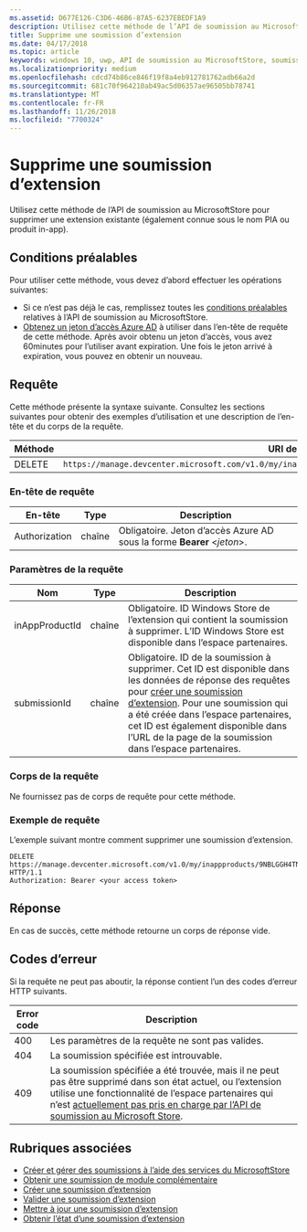 ```yaml
---
ms.assetid: D677E126-C3D6-46B6-87A5-6237EBEDF1A9
description: Utilisez cette méthode de l’API de soumission au MicrosoftStore pour supprimer une soumission d’extension existante.
title: Supprime une soumission d’extension
ms.date: 04/17/2018
ms.topic: article
keywords: windows 10, uwp, API de soumission au MicrosoftStore, soumission d’extension, supprimer, produit in-app, PIA
ms.localizationpriority: medium
ms.openlocfilehash: cdcd74b86ce846f19f8a4eb912781762adb66a2d
ms.sourcegitcommit: 681c70f964210ab49ac5d06357ae96505bb78741
ms.translationtype: MT
ms.contentlocale: fr-FR
ms.lasthandoff: 11/26/2018
ms.locfileid: "7700324"
---
```

# <a name="delete-an-add-on-submission"></a>Supprime une soumission d’extension

Utilisez cette méthode de l’API de soumission au MicrosoftStore pour supprimer une extension existante (également connue sous le nom PIA ou produit in-app).

## <a name="prerequisites"></a>Conditions préalables

Pour utiliser cette méthode, vous devez d’abord effectuer les opérations suivantes:

* Si ce n’est pas déjà le cas, remplissez toutes les [conditions préalables](create-and-manage-submissions-using-windows-store-services.md#prerequisites) relatives à l’API de soumission au MicrosoftStore.
* [Obtenez un jeton d’accès Azure AD](create-and-manage-submissions-using-windows-store-services.md#obtain-an-azure-ad-access-token) à utiliser dans l’en-tête de requête de cette méthode. Après avoir obtenu un jeton d’accès, vous avez 60minutes pour l’utiliser avant expiration. Une fois le jeton arrivé à expiration, vous pouvez en obtenir un nouveau.

## <a name="request"></a>Requête

Cette méthode présente la syntaxe suivante. Consultez les sections suivantes pour obtenir des exemples d’utilisation et une description de l’en-tête et du corps de la requête.

| Méthode | URI de la requête                                                      |
|--------|------------------------------------------------------------------|
| DELETE    | ```https://manage.devcenter.microsoft.com/v1.0/my/inappproducts/{inAppProductId}/submissions/{submissionId}``` |


### <a name="request-header"></a>En-tête de requête

| En-tête        | Type   | Description                                                                 |
|---------------|--------|-----------------------------------------------------------------------------|
| Authorization | chaîne | Obligatoire. Jeton d’accès Azure AD sous la forme **Bearer** &lt;*jeton*&gt;. |


### <a name="request-parameters"></a>Paramètres de la requête

| Nom        | Type   | Description                                                                 |
|---------------|--------|-----------------------------------------------------------------------------|
| inAppProductId | chaîne | Obligatoire. ID Windows Store de l’extension qui contient la soumission à supprimer. L’ID Windows Store est disponible dans l’espace partenaires.  |
| submissionId | chaîne | Obligatoire. ID de la soumission à supprimer. Cet ID est disponible dans les données de réponse des requêtes pour [créer une soumission d’extension](create-an-add-on-submission.md). Pour une soumission qui a été créée dans l’espace partenaires, cet ID est également disponible dans l’URL de la page de la soumission dans l’espace partenaires.  |


### <a name="request-body"></a>Corps de la requête

Ne fournissez pas de corps de requête pour cette méthode.


### <a name="request-example"></a>Exemple de requête

L’exemple suivant montre comment supprimer une soumission d’extension.

```
DELETE https://manage.devcenter.microsoft.com/v1.0/my/inappproducts/9NBLGGH4TNMP/submissions/1152921504621230023 HTTP/1.1
Authorization: Bearer <your access token>
```

## <a name="response"></a>Réponse

En cas de succès, cette méthode retourne un corps de réponse vide.

## <a name="error-codes"></a>Codes d’erreur

Si la requête ne peut pas aboutir, la réponse contient l’un des codes d’erreur HTTP suivants.

| Error code |  Description   |
|--------|------------------|
| 400  | Les paramètres de la requête ne sont pas valides. |
| 404  | La soumission spécifiée est introuvable. |
| 409  | La soumission spécifiée a été trouvée, mais il ne peut pas être supprimé dans son état actuel, ou l’extension utilise une fonctionnalité de l’espace partenaires qui n’est [actuellement pas pris en charge par l’API de soumission au Microsoft Store](create-and-manage-submissions-using-windows-store-services.md#not_supported). |


## <a name="related-topics"></a>Rubriques associées

* [Créer et gérer des soumissions à l’aide des services du MicrosoftStore](create-and-manage-submissions-using-windows-store-services.md)
* [Obtenir une soumission de module complémentaire](get-an-add-on-submission.md)
* [Créer une soumission d’extension](create-an-add-on-submission.md)
* [Valider une soumission d’extension](commit-an-add-on-submission.md)
* [Mettre à jour une soumission d’extension](update-an-add-on-submission.md)
* [Obtenir l’état d’une soumission d’extension](get-status-for-an-add-on-submission.md)
